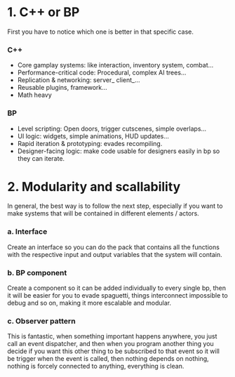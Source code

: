 # 1. C++ or BP
First you have to notice which one is better in that specific case. 

### C++
- Core gamplay systems:    like interaction, inventory system, combat...
- Performance-critical code:    Procedural, complex AI trees...
- Replication & networking:   server_ client_...
- Reusable plugins, framework...
- Math heavy

### BP
- Level scripting:    Open doors, trigger cutscenes, simple overlaps...
- UI logic:     widgets, simple animations, HUD updates...
- Rapid iteration & prototyping:    evades recompiling.
- Designer-facing logic:    make code usable for designers easily in bp so they can iterate.





# 2. Modularity and scallability
In general, the best way is to follow the next step, especially if you want to make systems that will be contained in different elements / actors.

### a. Interface
Create an interface so you can do the pack that contains all the functions with the respective input and output variables that the system will contain.

### b. BP component
Create a component so it can be added individually to every single bp, then it will be easier for you to evade spaguetti, things interconnect impossible to debug and so on, making it more escalable and modular.

### c. Observer pattern
This is fantastic, when something important happens anywhere, you just call an event dispatcher, and then when you program another thing you decide if you want this other thing to be subscribed to that event so it will be trigger when the event is called, then nothing depends on nothing, nothing is forcely connected to anything, everything is clean.